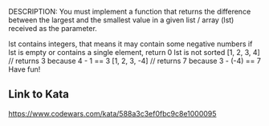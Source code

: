 DESCRIPTION:
You must implement a function that returns the difference between the largest and the smallest value in a given list / array (lst) received as the parameter.

lst contains integers, that means it may contain some negative numbers
if lst is empty or contains a single element, return 0
lst is not sorted
[1, 2, 3, 4]   //  returns 3 because 4 -   1  == 3
[1, 2, 3, -4]  //  returns 7 because 3 - (-4) == 7
Have fun!

## Link to Kata
https://www.codewars.com/kata/588a3c3ef0fbc9c8e1000095